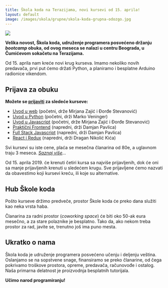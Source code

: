 ```yaml
---
title: Škola koda na Terazijama, novi kursevi od 15. aprila!
layout: default
image: /images/skola/grupne/skola-koda-grupna-odozgo.jpg
---
```


![]({{page.image}})

**Velika novost, Škola koda, udruženje programera posvećeno držanju *bootcamp* obuka, od ovog meseca se nalazi u centru Beograda, u Čumićevom sokačetu na Terazijama.**

Od 15. aprila nam kreće novi krug kurseva. Imamo nekoliko novih predavača, prvi put ćemo držati Python, a planiramo i besplatne Arduino radionice vikendom.

## Prijava za obuku

**Možete se [prijaviti](/prijava) za sledeće kurseve:**

- [Uvod u web](/kursevi/uvod-u-web/) (početni, drže Mirjana Zajić i Đorđe Stevanović)
- [Uvod u Python](/prijava?kurs=12) (početni, drži Marko Veninger)
- [Uvod u Javascript](/kursevi/ucimo-javascript/) (početni, drže Mirjana Zajić i Đorđe Stevanović)
- [Praktični Frontend](/kursevi/prakticni-frontend/) (napredni, drži Damjan Pavlica)
- [Full Stack Javascript](/kursevi/napredni-javascript/) (napredni, drži Damjan Pavlica)
- [React i Redux](https://skolakoda.github.io/uvod-u-react/) (napredni, drži Dragan Nikolić Kića)

Svi kursevi su iste cene, plaća se mesečna članarina od 80e, a uglavnom traju 3 meseca. *[Saznaj više](/it-obuka)...*

Od 15. aprila 2019. će krenuti četiri kursa sa najviše prijavljenih, dok će oni sa manje prijavljenih krenuti u sledećem krugu. Sve prijavljene ćemo nazvati da obavestimo koji kursevi kreću, ili koje su alternative.

## Hub Škole koda

Pošto kurseve držimo predveče, prostor Škole koda će preko dana služiti kao neka vrsta haba. 

Članarina za radni prostor (*coworking space*) će biti oko 50-ak eura mesečno, a za stare polaznike je besplatno. Tako da, ako nekom treba prostor za rad, javite se, trenutno još ima puno mesta.

## Ukratko o nama

Škola koda je udruženje programera posvećeno učenju i deljenju veština. Oslanjamo se na sopstvene snage, finansiramo se preko članarine, od čega pokrivamo troškove prostora, opreme, predavača, računovođe i ostalog. Naša primarna delatnost je proizvodnja besplatnih tutorijala.

**Učimo narod programiranju!**
